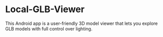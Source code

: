 # Local-GLB-Viewer
This Android app is a user-friendly 3D model viewer that lets you explore GLB models with full control over lighting. 
